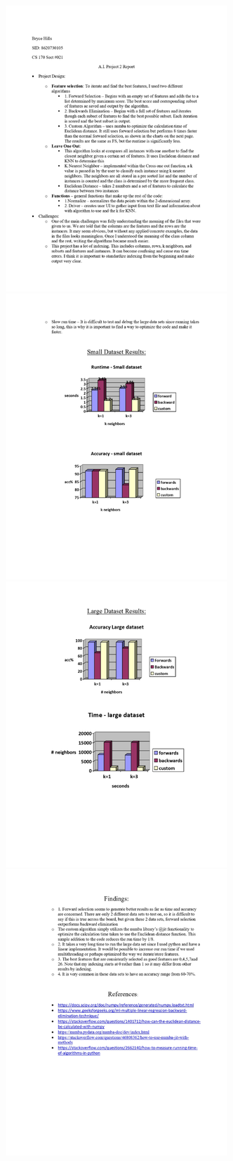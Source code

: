 ![alt text](https://github.com/brycehills/Feature-Selection/blob/master/resources/FSreport%20(1)_page-0001.jpg)
![alt text](https://github.com/brycehills/Feature-Selection/blob/master/resources/FSreport%20(1)_page-0002.jpg)
![alt text](https://github.com/brycehills/Feature-Selection/blob/master/resources/FSreport%20(1)_page-0003.jpg)
![alt text](https://github.com/brycehills/Feature-Selection/blob/master/resources/FSreport%20(1)_page-0004.jpg)


